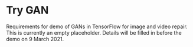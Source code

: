 # Try GAN
Requirements for demo of GANs in TensorFlow for image and video repair. This is currently an empty placeholder. Details will be filled in before the demo on 9 March 2021.
